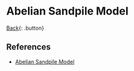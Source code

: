 # Abelian Sandpile Model

[Back](../../index.md){: .button}

## References

- [Abelian Sandpile Model](https://en.wikipedia.org/wiki/Abelian_sandpile_model)
